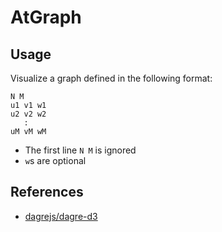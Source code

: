 # AtGraph

## Usage

Visualize a graph defined in the following format:

```
N M
u1 v1 w1
u2 v2 w2
   :
uM vM wM
```

- The first line `N M` is ignored
- `w`s are optional

## References

- [dagrejs/dagre-d3](https://github.com/dagrejs/dagre-d3)
